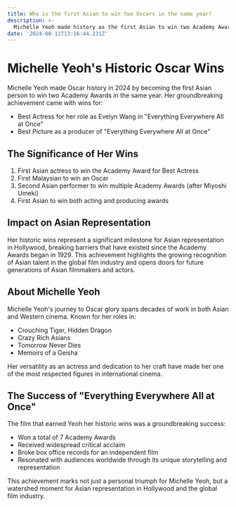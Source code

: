 ```yaml
---
title: Who is the first Asian to win two Oscars in the same year?
description: >-
  Michelle Yeoh made history as the first Asian to win two Academy Awards in 2024, taking home Best Actress and Best Picture for "Everything Everywhere All at Once"
date: '2024-08-11T13:16:44.231Z'
---
```

# Michelle Yeoh's Historic Oscar Wins

Michelle Yeoh made Oscar history in 2024 by becoming the first Asian person to win two Academy Awards in the same year. Her groundbreaking achievement came with wins for:

- Best Actress for her role as Evelyn Wang in "Everything Everywhere All at Once"
- Best Picture as a producer of "Everything Everywhere All at Once"

## The Significance of Her Wins

1. First Asian actress to win the Academy Award for Best Actress
2. First Malaysian to win an Oscar
3. Second Asian performer to win multiple Academy Awards (after Miyoshi Umeki)
4. First Asian to win both acting and producing awards

## Impact on Asian Representation

Her historic wins represent a significant milestone for Asian representation in Hollywood, breaking barriers that have existed since the Academy Awards began in 1929. This achievement highlights the growing recognition of Asian talent in the global film industry and opens doors for future generations of Asian filmmakers and actors.

## About Michelle Yeoh

Michelle Yeoh's journey to Oscar glory spans decades of work in both Asian and Western cinema. Known for her roles in:

- Crouching Tiger, Hidden Dragon
- Crazy Rich Asians
- Tomorrow Never Dies
- Memoirs of a Geisha

Her versatility as an actress and dedication to her craft have made her one of the most respected figures in international cinema.

## The Success of "Everything Everywhere All at Once"

The film that earned Yeoh her historic wins was a groundbreaking success:

- Won a total of 7 Academy Awards
- Received widespread critical acclaim
- Broke box office records for an independent film
- Resonated with audiences worldwide through its unique storytelling and representation

This achievement marks not just a personal triumph for Michelle Yeoh, but a watershed moment for Asian representation in Hollywood and the global film industry.
